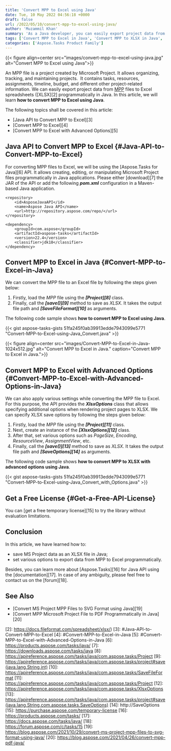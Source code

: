 ```yaml
---
title: 'Convert MPP to Excel using Java'
date: Tue, 10 May 2022 04:56:18 +0000
draft: false
url: /2022/05/10/convert-mpp-to-excel-using-java/
author: 'Muzammil Khan'
summary: 'As a Java developer, you can easily export project data from MPP files to Excel spreadsheets (XLSX) programmatically. In this article, you will learn **how to convert MPP to Excel using Java**.'
tags: ['Convert MPP to Excel in Java', 'Convert MPP to XLSX in Java', 'Export Project Data to Excel', 'MPP to Excel using Java', 'MPP to XLSX Converter', 'MPP to XLSX using Java', 'Save Project as Excel']
categories: ['Aspose.Tasks Product Family']
---
```




{{< figure align=center src="images/convert-mpp-to-excel-using-java.jpg" alt="Convert MPP to Excel using Java">}}


An MPP file is a project created by Microsoft Project. It allows organizing, tracking, and maintaining projects.  It contains tasks, resources, assignments, timeline, budget, and different other project-related information. We can easily export project data from [MPP][1] files to Excel spreadsheets ([XLSX][2] programmatically in Java. In this article, we will learn **how to convert MPP to Excel using Java**.

The following topics shall be covered in this article:

*   [Java API to Convert MPP to Excel][3]
*   [Convert MPP to Excel][4]
*   [Convert MPP to Excel with Advanced Options][5]

## Java API to Convert MPP to Excel {#Java-API-to-Convert-MPP-to-Excel}

For converting MPP files to Excel, we will be using the [Aspose.Tasks for Java][6] API. It allows creating, editing, or manipulating Microsoft Project files programmatically in Java applications. Please either [download][7] the JAR of the API or add the following _**pom.xml**_ configuration in a Maven-based Java application.

```
<repository>
    <id>AsposeJavaAPI</id>
    <name>Aspose Java API</name>
    <url>http://repository.aspose.com/repo/</url>
</repository>
```
```
<dependency>
    <groupId>com.aspose</groupId>
    <artifactId>aspose-tasks</artifactId>
    <version>22.4</version>
    <classifier>jdk18</classifier>
</dependency>
```

## Convert MPP to Excel in Java {#Convert-MPP-to-Excel-in-Java}

We can convert the MPP file to an Excel file by following the steps given below:

1.  Firstly, load the _MPP_ file using the **_[Project][8]_** class.
2.  Finally, call the **_[save()][9]_** method to save as _XLSX_. It takes the output file path and **_[SaveFileFormat][10]_** as arguments.

The following code sample shows **how to convert MPP to Excel using Java**.

{{< gist aspose-tasks-gists 51fa245f0ab39913edde7943099e5771 "Convert-MPP-to-Excel-using-Java_Convert.java" >}}



{{< figure align=center src="images/Convert-MPP-to-Excel-in-Java-1024x512.jpg" alt="Convert MPP to Excel in Java." caption="Convert MPP to Excel in Java.">}}


## Convert MPP to Excel with Advanced Options {#Convert-MPP-to-Excel-with-Advanced-Options-in-Java}

We can also apply various settings while converting the MPP file to Excel. For this purpose, the API provides the **_XlsxOptions_** class that allows specifying additional options when rendering project pages to XLSX. We can specify XLSX save options by following the steps given below:

1.  Firstly, load the _MPP_ file using the **_[Project][11]_** class.
2.  Next, create an instance of the **_[XlsxOptions][12]_** class.
3.  After that, set various options such as _PageSize_, _Encoding_, _ResourceView_, _AssignmentView_, etc.
4.  Finally, call the **_[save()][13]_** method to save as _XLSX_. It takes the output file path and **_[SaveOptions][14]_** as arguments.

The following code sample shows **how to convert MPP to XLSX with advanced options using Java**.

{{< gist aspose-tasks-gists 51fa245f0ab39913edde7943099e5771 "Convert-MPP-to-Excel-using-Java_Convert_with_Options.java" >}}

## Get a Free License {#Get-a-Free-API-License}

You can [get a free temporary license][15] to try the library without evaluation limitations.

## Conclusion

In this article, we have learned how to:

*   save MS Project data as an XLSX file in Java;
*   set various options to export data from MPP to Excel programmatically.

Besides, you can learn more about [Aspose.Tasks][16] for Java API using the [documentation][17]. In case of any ambiguity, please feel free to contact us on the [forum][18].

## See Also

*   [Convert MS Project MPP Files to SVG Format using Java][19]
*   [Convert MPP Microsoft Project File to PDF Programmatically in Java][20]




[1]: https://docs.fileformat.com/project-management/mpp/
[2]: https://docs.fileformat.com/spreadsheet/xlsx/)
[3]: #Java-API-to-Convert-MPP-to-Excel
[4]: #Convert-MPP-to-Excel-in-Java
[5]: #Convert-MPP-to-Excel-with-Advanced-Options-in-Java
[6]: https://products.aspose.com/tasks/java/
[7]: https://downloads.aspose.com/tasks/java
[8]: https://apireference.aspose.com/tasks/java/com.aspose.tasks/Project
[9]: https://apireference.aspose.com/tasks/java/com.aspose.tasks/project#save(java.lang.String,int)
[10]: https://apireference.aspose.com/tasks/java/com.aspose.tasks/SaveFileFormat
[11]: https://apireference.aspose.com/tasks/java/com.aspose.tasks/Project
[12]: https://apireference.aspose.com/tasks/java/com.aspose.tasks/XlsxOptions
[13]: https://apireference.aspose.com/tasks/java/com.aspose.tasks/project#save(java.lang.String,com.aspose.tasks.SaveOptions)
[14]: http://SaveOptions
[15]: https://purchase.aspose.com/temporary-license
[16]: https://products.aspose.com/tasks/
[17]: https://docs.aspose.com/tasks/java/
[18]: https://forum.aspose.com/c/tasks/15
[19]: https://blog.aspose.com/2021/10/29/convert-ms-project-mpp-files-to-svg-format-using-java/
[20]: https://blog.aspose.com/2021/04/26/convert-mpp-pdf-java/




